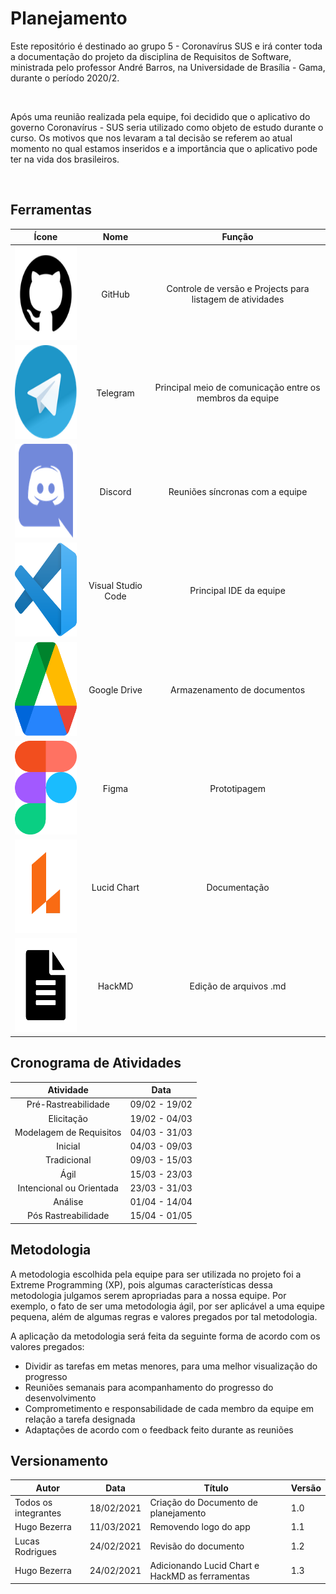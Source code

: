 # Planejamento


Este repositório é destinado ao grupo 5 - Coronavírus SUS e irá conter toda a documentação do projeto da disciplina de Requisitos de Software, ministrada pelo professor André Barros, na Universidade de Brasília - Gama, durante o período 2020/2.

<br>

Após uma reunião realizada pela equipe, foi decidido que o aplicativo do governo Coronavírus - SUS seria utilizado como objeto de estudo durante o curso. Os motivos que nos levaram a tal decisão se referem ao atual momento no qual estamos inseridos e a importância que o aplicativo pode ter na vida dos brasileiros. 

<br>

## Ferramentas

| Ícone | Nome | Função | 
|:--:|:--:|:--:| 
| <img width="150" height="150" src="https://raw.githubusercontent.com/Requisitos-de-Software/2020.2-Coronavirus-SUS/devel/docs/assets/icons/github.png"> | GitHub | Controle de versão e Projects para listagem de atividades | 
| <img width="150" height="150" src="https://raw.githubusercontent.com/Requisitos-de-Software/2020.2-Coronavirus-SUS/devel/docs/assets/icons/telegram.png"> | Telegram | Principal meio de comunicação entre os membros da equipe | 
| <img width="150" height="150" src="https://raw.githubusercontent.com/Requisitos-de-Software/2020.2-Coronavirus-SUS/devel/docs/assets/icons/discord.png"> | Discord | Reuniões síncronas com a equipe | 
| <img width="150" height="150" src="https://raw.githubusercontent.com/Requisitos-de-Software/2020.2-Coronavirus-SUS/devel/docs/assets/icons/VSCode.png"> | Visual Studio Code | Principal IDE da equipe | 
| <img width="150" height="150" src="https://raw.githubusercontent.com/Requisitos-de-Software/2020.2-Coronavirus-SUS/devel/docs/assets/icons/drive.png"> | Google Drive | Armazenamento de documentos | 
| <img width="150" height="150" src="https://raw.githubusercontent.com/Requisitos-de-Software/2020.2-Coronavirus-SUS/devel/docs/assets/icons/figma.png"> | Figma | Prototipagem | 
| <img width="150" height="150" src="https://raw.githubusercontent.com/Requisitos-de-Software/2020.2-Coronavirus-SUS/devel/docs/assets/icons/lucidChart.png"> | Lucid Chart | Documentação | 
| <img width="150" height="150" src="https://raw.githubusercontent.com/Requisitos-de-Software/2020.2-Coronavirus-SUS/devel/docs/assets/icons/hackmd.png"> | HackMD | Edição de arquivos .md | 


## Cronograma de Atividades

| Atividade | Data |
|:--:|:--:|
| Pré-Rastreabilidade | 09/02 - 19/02  |
| Elicitação | 19/02 - 04/03  |
| Modelagem de Requisitos | 04/03 - 31/03  |
| Inicial | 04/03 - 09/03  |
| Tradicional | 09/03 - 15/03  |
| Ágil | 15/03 - 23/03  |
| Intencional ou Orientada | 23/03 - 31/03  |
| Análise | 01/04 - 14/04  |
| Pós Rastreabilidade | 15/04 - 01/05  |

## Metodologia

A metodologia escolhida pela equipe para ser utilizada no projeto foi a Extreme Programming (XP), pois algumas características dessa metodologia julgamos serem apropriadas para a nossa equipe. Por exemplo, o fato de ser uma metodologia ágil, por ser aplicável a uma equipe pequena, além de algumas regras e valores pregados por tal metodologia.

A aplicação da metodologia será feita da seguinte forma de acordo com os valores pregados:

- Dividir as tarefas em metas menores, para uma melhor visualização do progresso
- Reuniões semanais para acompanhamento do progresso do desenvolvimento
- Comprometimento e responsabilidade de cada membro da equipe em relação a tarefa designada
- Adaptações de acordo com o feedback feito durante as reuniões

## Versionamento
| Autor | Data | Título | Versão |
|--|--|--|--|
| Todos os integrantes | 18/02/2021 | Criação do Documento de planejamento | 1.0 |
| Hugo Bezerra | 11/03/2021     | Removendo logo do app | 1.1 |
| Lucas Rodrigues | 24/02/2021 | Revisão do documento | 1.2 |
| Hugo Bezerra | 24/02/2021 | Adicionando Lucid Chart e HackMD as ferramentas | 1.3 |

